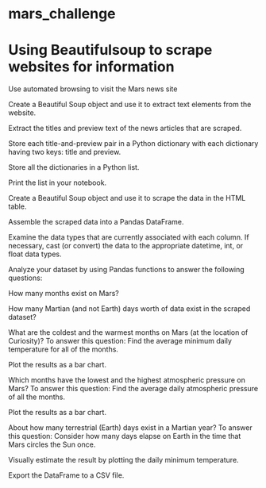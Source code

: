 # mars_challenge
# Using Beautifulsoup to scrape websites for information

Use automated browsing to visit the Mars news site

Create a Beautiful Soup object and use it to extract text elements from the website.

Extract the titles and preview text of the news articles that are scraped. 

Store each title-and-preview pair in a Python dictionary with each dictionary having two keys: title and preview.

Store all the dictionaries in a Python list.

Print the list in your notebook.

Create a Beautiful Soup object and use it to scrape the data in the HTML table. 

Assemble the scraped data into a Pandas DataFrame. 

Examine the data types that are currently associated with each column. If necessary, cast (or convert) the data to the appropriate datetime, int, or float data types.

Analyze your dataset by using Pandas functions to answer the following questions:

How many months exist on Mars?

How many Martian (and not Earth) days worth of data exist in the scraped dataset?

What are the coldest and the warmest months on Mars (at the location of Curiosity)? To answer this question:
Find the average minimum daily temperature for all of the months.

Plot the results as a bar chart.

Which months have the lowest and the highest atmospheric pressure on Mars? To answer this question:
Find the average daily atmospheric pressure of all the months.

Plot the results as a bar chart.

About how many terrestrial (Earth) days exist in a Martian year? To answer this question:
Consider how many days elapse on Earth in the time that Mars circles the Sun once.

Visually estimate the result by plotting the daily minimum temperature.

Export the DataFrame to a CSV file.